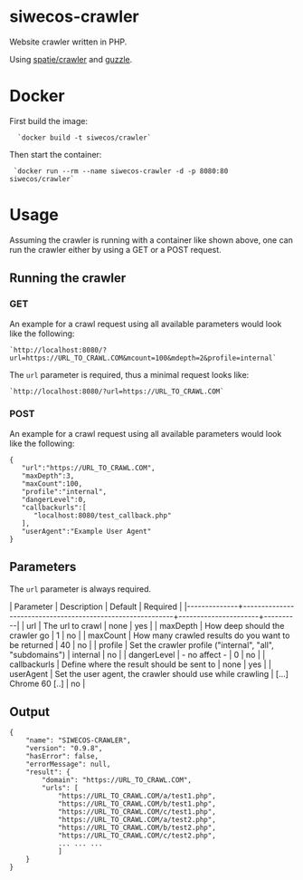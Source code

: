 # siwecos-crawler
Website crawler written in PHP.

Using [spatie/crawler](https://github.com/spatie/crawler) and
[guzzle](https://github.com/guzzle/guzzle). 


# Docker
First build the image:

	  `docker build -t siwecos/crawler`

Then start the container:

	 `docker run --rm --name siwecos-crawler -d -p 8080:80 siwecos/crawler`


# Usage
Assuming the crawler is running with a container like shown above, one can run
the crawler either by using a GET or a POST request. 


## Running the crawler
### GET
An example for a crawl request using all available parameters would look like
the following:

	`http://localhost:8080/?url=https://URL_TO_CRAWL.COM&mcount=100&mdepth=2&profile=internal`

The `url` parameter is required, thus a minimal request looks like:

	`http://localhost:8080/?url=https://URL_TO_CRAWL.COM`


### POST
An example for a crawl request using all available parameters would look like
the following:

```
{  
   "url":"https://URL_TO_CRAWL.COM",
   "maxDepth":3,
   "maxCount":100,
   "profile":"internal",
   "dangerLevel":0,
   "callbackurls":[  
      "localhost:8080/test_callback.php"
   ],
   "userAgent":"Example User Agent"
}
```


## Parameters
The `url` parameter is always required.

| Parameter    | Description                                               | Default              | Required |
|--------------+-----------------------------------------------------------+----------------------+----------|
| url          | The url to crawl                                          | none                 | yes      |
| maxDepth     | How deep should the crawler go                            | 1                    | no       |
| maxCount     | How many crawled results do you want to be returned       | 40                   | no       |
| profile      | Set the crawler profile ("internal", "all", "subdomains") | internal             | no       |
| dangerLevel  | - no affect -                                             | 0                    | no       |
| callbackurls | Define where the result should be sent to                 | none                 | yes      |
| userAgent    | Set the user agent, the crawler should use while crawling | [...] Chrome 60 [..] | no       |


## Output

```
{
    "name": "SIWECOS-CRAWLER",
    "version": "0.9.8",
    "hasError": false,
    "errorMessage": null,
    "result": {
        "domain": "https://URL_TO_CRAWL.COM",
        "urls": [
            "https://URL_TO_CRAWL.COM/a/test1.php",
            "https://URL_TO_CRAWL.COM/b/test1.php",
			"https://URL_TO_CRAWL.COM/c/test1.php",
			"https://URL_TO_CRAWL.COM/a/test2.php",
			"https://URL_TO_CRAWL.COM/b/test2.php",
			"https://URL_TO_CRAWL.COM/c/test2.php", 			
			... ... ...
			]
    }
}
```
